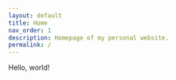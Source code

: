 ```yaml
---
layout: default
title: Home
nav_order: 1
description: Homepage of my personal website.
permalink: /
---
```


Hello, world!
